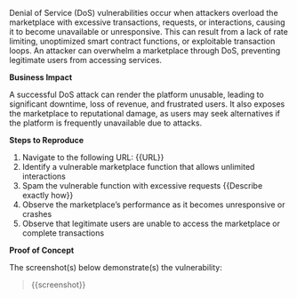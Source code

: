 Denial of Service (DoS) vulnerabilities occur when attackers overload the marketplace with excessive transactions, requests, or interactions, causing it to become unavailable or unresponsive. This can result from a lack of rate limiting, unoptimized smart contract functions, or exploitable transaction loops. An attacker can overwhelm a marketplace through DoS, preventing legitimate users from accessing services.

**Business Impact**  

A successful DoS attack can render the platform unusable, leading to significant downtime, loss of revenue, and frustrated users. It also exposes the marketplace to reputational damage, as users may seek alternatives if the platform is frequently unavailable due to attacks.

**Steps to Reproduce**  

1. Navigate to the following URL: {{URL}}
1. Identify a vulnerable marketplace function that allows unlimited interactions
1. Spam the vulnerable function with excessive requests {{Describe exactly how}}
1. Observe the marketplace’s performance as it becomes unresponsive or crashes
1. Observe that legitimate users are unable to access the marketplace or complete transactions

**Proof of Concept**

The screenshot(s) below demonstrate(s) the vulnerability:
>
> {{screenshot}}
